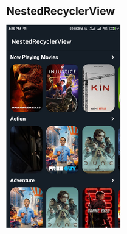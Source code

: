 # NestedRecyclerView
<img src="https://github.com/mrifkinuryanta/NestedRecyclerView/blob/master/pictures/com.dev.divig.nestedrecyclerview.jpg?raw=true" width="300"/>
